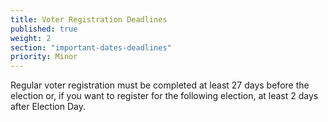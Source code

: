```yaml
---
title: Voter Registration Deadlines
published: true
weight: 2
section: "important-dates-deadlines"
priority: Minor
---
```

Regular voter registration must be completed at least 27 days before the election or, if you want to register for the following election, at least 2 days after Election Day.  
